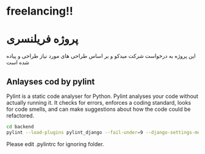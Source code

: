 # freelancing!!

# پروژه فریلنسری

این پروژه به درخواست شرکت میدکو و بر اساس طراحی های مورد نیاز طراحی و پیاده شده است

## Anlayses cod by pylint

Pylint is a static code analyser for Python.
Pylint analyses your code without actually running it. It checks for errors, enforces a coding standard, looks for code smells, and can make suggestions about how the code could be refactored.

```sh
cd backend
pylint --load-plugins pylint_django --fail-under=9 --django-settings-module=midlancer.settings <MODULENAME>
```

Please edit .pylintrc for ignoring folder.

